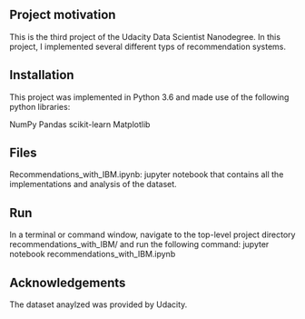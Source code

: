 

## Project motivation
This is the third project of the Udacity Data Scientist Nanodegree. In this project, I implemented several different typs of recommendation systems.

## Installation
This project was implemented in Python 3.6 and made use of the following python libraries:

NumPy
Pandas
scikit-learn
Matplotlib

## Files
Recommendations_with_IBM.ipynb: jupyter notebook that contains all the implementations and analysis of the dataset.

## Run

In a terminal or command window, navigate to the top-level project directory recommendations_with_IBM/ and run the following command:
jupyter notebook recommendations_with_IBM.ipynb

## Acknowledgements

The dataset anaylzed was provided by Udacity. 
